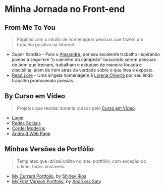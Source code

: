 # Minha Jornada no Front-end

## From Me To You
> Páginas com o intuito de homenagear pessoas que fazem um trabalho positivo na Internet.
- Super Xandão - Para o [Alexandre](https://www.instagram.com/superxandao/), por seu excelente trabalho inspirando jovens a seguirem “o caminho do campeão” buscando serem pessoas de bem que treinam, trabalham e estudam de maneira focada e disciplina, além  de irem atrás da verdade sobre o que lhes é exposto.
- [Read Lore](https://leon-augusto.github.io/templates/Read%20Lore/) - Uma singela homenagem à [Lorena Oliveira](https://www.instagram.com/read.lore/) por seu lindo trabalho promovendo poesias.

## By Curso em Vídeo
> Projetos que realizei durante cursos pelo [Curso em Vídeo](https://www.cursoemvideo.com/).
- [Login](https://leon-augusto.github.io/templates/Login/)
- [Redes Sociais](https://leon-augusto.github.io/templates/Redes%20Sociais/)
- [Cordel Moderno](https://leon-augusto.github.io/templates/Cordel%20Moderno/)
- [Android Web Page](https://leon-augusto.github.io/templates/Android%20Web%20Page/android.html)

## Minhas Versões de Portfólio
> Templates que utilizei/utilizo no meu portfólio, com exceção do último, todos imutáveis.
- [My Current Portfolio](https://leon-augusto.github.io/templates/Leon%20Augusto/), by [Shirley Rios](https://github.com/ShirleyR12)
- [My First Version Portfolio](https://leon-augusto.github.io/templates/Portfolio/), by [Andriana Saty](https://github.com/AdrianaSaty)
